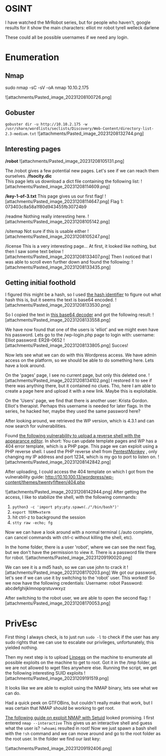 
# OSINT

I have watched the MrRobot series, but for people who haven't, google results for it show the main characters:
elliot
mr robot
tyrell welleck
darlene

These could all be possible usernames if we need any login.

# Enumeration
## Nmap
sudo nmap -sC -sV  -oA nmap 10.10.2.175

![attachments/Pasted_image_20231208100726.png]
## Gobuster
`gobuster dir -u http://10.10.2.175 -w /usr/share/wordlists/seclists/Discovery/Web-Content/directory-list-2.3-medium.txt`
![attachments/Pasted_image_20231208132744.png]

## Interesting pages

**/robot**
![attachments/Pasted_image_20231208105131.png]

The /robot gives a few potential new pages. Let's see if we can reach them ourselves.
**/fsocity.dic**  
This page lets us download a dict file containing the following list:
![attachments/Pasted_image_20231208114609.png]

**/key-1-of-3.txt** 
This page gives us our first flag!
![attachments/Pasted_image_20231208114647.png]
Flag 1: 073403c8a58a1f80d943455fb30724b9


/readme
Nothing really interesting here.
![attachments/Pasted_image_20231208105142.png]

/sitemap
Not sure if this is usable either
![attachments/Pasted_image_20231208105247.png]

/license
This is a very interesting page...
At first, it looked like nothing, but then I saw some text below
![attachments/Pasted_image_20231208133407.png]
Then I noticed that I was able to scroll even further down and found the following:
![attachments/Pasted_image_20231208133435.png]
## Getting initial foothold

I figured this might be a hash, so I used [the hash identifier](./https://hashes.com/en/tools/hash_identifier) to figure out what hash this is, but it seems the text is base64 encoded.
![attachments/Pasted_image_20231208133530.png]

So I copied the text in [this base64 decoder](./https://www.base64decode.org/) and got the following result:
![attachments/Pasted_image_20231208133558.png]

We have now found that one of the users is 'elliot' and we might even have his password.
Lets go to the /wp-login.php page to login with:
username: Elliot
password: ER28–0652
![attachments/Pasted_image_20231208133805.png]
Succes!

Now lets see what we can do with this Wordpress access. We have admin access on the platform, so we should be able to do something here. Lets have a look around. 

On the 'pages' page, I see no current page, but only this deleted one.
![attachments/Pasted_image_20231208134102.png]
I restored it to see if there was anything there, but it contained no clues. Tho, here I am able to create a page here and upload it with a new link. Maybe this is exploitable. 

On the 'Users' page, we find that there is another user: Krista Gordon. Elliot's therapist. Perhaps this username is needed for later flags. In the series, he hacked her, maybe they used the same password here? 

After looking around, we retrieved the WP version, which is 4.3.1 and can now search for vulnerabilities.

Found [the following vulnerability to upload a reverse shell with the appearance editor](./https://www.hackingarticles.in/wordpress-reverse-shell/).
In short: You can update template pages and WP has a 404 error template, which is a PHP page. This page we can exploit using a PHP reverse shell. I used the PHP reverse shell from [PentestMonkey](./https://github.com/pentestmonkey/php-reverse-shell) , only changing my IP address and port 1234, which is my go to port to listen on.
![attachments/Pasted_image_20231208142842.png]

After uploading, I could access the 404 template on which I got from the vulnerability guide:
http://10.10.100.13/wordpress/wp-content/themes/twentyfifteen/404.php

![attachments/Pasted_image_20231208142944.png]
After getting the access, I like to stabilize the shell, with the following commands:
1. `python3 -c 'import pty;pty.spawn(./"/bin/bash")'`
2. `export TERM=xterm`
3. hit ctrl-z to background the session
4. `stty raw -echo; fg`

Now we can have a look around with a normal terminal (./auto complete, can cancel commands with ctrl-c without killing the shell, etc).

In the home folder, there is a user 'robot', where we can see the next flag, but we don't have the permission to view it. There is a password file there for robot.
![attachments/Pasted_image_20231209190020.png]

We can see it is a md5 hash, so we can use john to crack it
![attachments/Pasted_image_20231208170203.png]
We got our password, let's see if we can use it by switching to the 'robot' user.
This worked! So we now have the following credentials:
Username: robot
Password: abcdefghijklmnopqrstuvwxyz

After switching to the robot user, we are able to open the second flag:
![attachments/Pasted_image_20231208170053.png]

# PrivEsc

First thing I always check, is to just run `sudo -l` to check if the user has any sudo rights that we can use to escalate our privileges, unfortunately, this yielded nothing.

Then my next step is to upload [Linpeas](./https://github.com/carlospolop/PEASS-ng/tree/master/linPEAS) on the machine to enumerate all possible exploits on the machine to get to root. Got it in the /tmp folder, as we are not allowed to wget files anywhere else.
Running the script, we get the following interesting SUID exploits
![attachments/Pasted_image_20231209191519.png]

It looks like we are able to exploit using the NMAP binary, lets see what we can do.

Had a quick peek on GTFOBins, but couldn't really make that work, but I was certain that NMAP should be working to get root. 

[The following guide on exploit NMAP with Setuid](./https://www.adamcouch.co.uk/linux-privilege-escalation-setuid-nmap/) looked promising. I first entered
`nmap --interactive`
This gives us an interactive shell and guess what the user is?
`!whoami` resulted in root!
Now we just spawn a bash shell with the `!sh` command and we can move around and go to the root folder as the root user.
In the folder we find our last key:

![attachments/Pasted_image_20231209192406.png]
